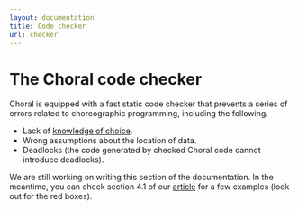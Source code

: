```yaml
---
layout: documentation
title: Code checker
url: checker
---
```


# The Choral code checker

Choral is equipped with a fast static code checker that prevents a series of errors related to choreographic programming, including the following.

- Lack of [knowledge of choice](/documentation/basics/knowledge_of_choice.html).
- Wrong assumptions about the location of data.
- Deadlocks (the code generated by checked Choral code cannot introduce deadlocks).

We are still working on writing this section of the documentation. In the meantime, you can check section 4.1 of our [article](https://arxiv.org/abs/2005.09520) for a few examples (look out for the red boxes).